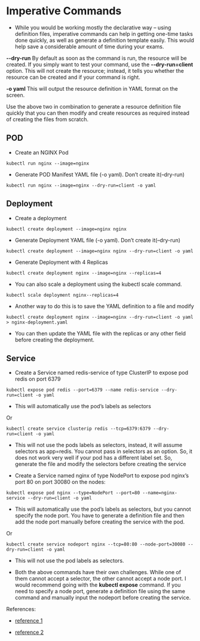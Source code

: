 
# Imperative Commands

- While you would be working mostly the declarative way – using definition files, imperative commands can help in getting one-time tasks done quickly, as well as generate a definition template easily. This would help save a considerable amount of time during your exams.

**--dry-run** By default as soon as the command is run, the resource will be created. If you simply want to test your command, use the **--dry-run=client** option. This will not create the resource; instead, it tells you whether the resource can be created and if your command is right.

**-o yaml** This will output the resource definition in YAML format on the screen.

Use the above two in combination to generate a resource definition file quickly that you can then modify and create resources as required instead of creating the files from scratch.

## POD

- Create an NGINX Pod

```kubernetes
kubectl run nginx --image=nginx
```

- Generate POD Manifest YAML file (-o yaml). Don’t create it(–dry-run)

```kubernetes
kubectl run nginx --image=nginx --dry-run=client -o yaml
```

## Deployment

- Create a deployment

```kubernetes
kubectl create deployment --image=nginx nginx
```

- Generate Deployment YAML file (-o yaml). Don’t create it(–dry-run)

```kubernetes
kubectl create deployment --image=nginx nginx --dry-run=client -o yaml
```

- Generate Deployment with 4 Replicas

```kubernetes
kubectl create deployment nginx --image=nginx --replicas=4
```

- You can also scale a deployment using the kubectl scale command.

```kubernetes
kubectl scale deployment nginx--replicas=4
```

- Another way to do this is to save the YAML definition to a file and modify

```kubernetes
kubectl create deployment nginx --image=nginx --dry-run=client -o yaml > nginx-deployment.yaml
```

- You can then update the YAML file with the replicas or any other field before creating the deployment.

## Service

- Create a Service named redis-service of type ClusterIP to expose pod redis on port 6379

```kubernetes
kubectl expose pod redis --port=6379 --name redis-service --dry-run=client -o yaml
```

- This will automatically use the pod’s labels as selectors

Or

```kubernetes
kubectl create service clusterip redis --tcp=6379:6379 --dry-run=client -o yaml 
```

- This will not use the pods labels as selectors, instead, it will assume selectors as app=redis. You cannot pass in selectors as an option. So, it does not work very well if your pod has a different label set. So, generate the file and modify the selectors before creating the service

- Create a Service named nginx of type NodePort to expose pod nginx’s port 80 on port 30080 on the nodes:

```kubernetes
kubectl expose pod nginx --type=NodePort --port=80 --name=nginx-service --dry-run=client -o yaml
```

- This will automatically use the pod’s labels as selectors, but you cannot specify the node port. You have to generate a definition file and then add the node port manually before creating the service with the pod.

Or

```kubernetes
kubectl create service nodeport nginx --tcp=80:80 --node-port=30080 --dry-run=client -o yaml
```

- This will not use the pod labels as selectors.

- Both the above commands have their own challenges. While one of them cannot accept a selector, the other cannot accept a node port. I would recommend going with the **kubectl expose** command. If you need to specify a node port, generate a definition file using the same command and manually input the nodeport before creating the service.

References:

- [reference 1](https://kubernetes.io/docs/reference/generated/kubectl/kubectl-commands)

- [reference 2](https://kubernetes.io/docs/reference/kubectl/conventions/)